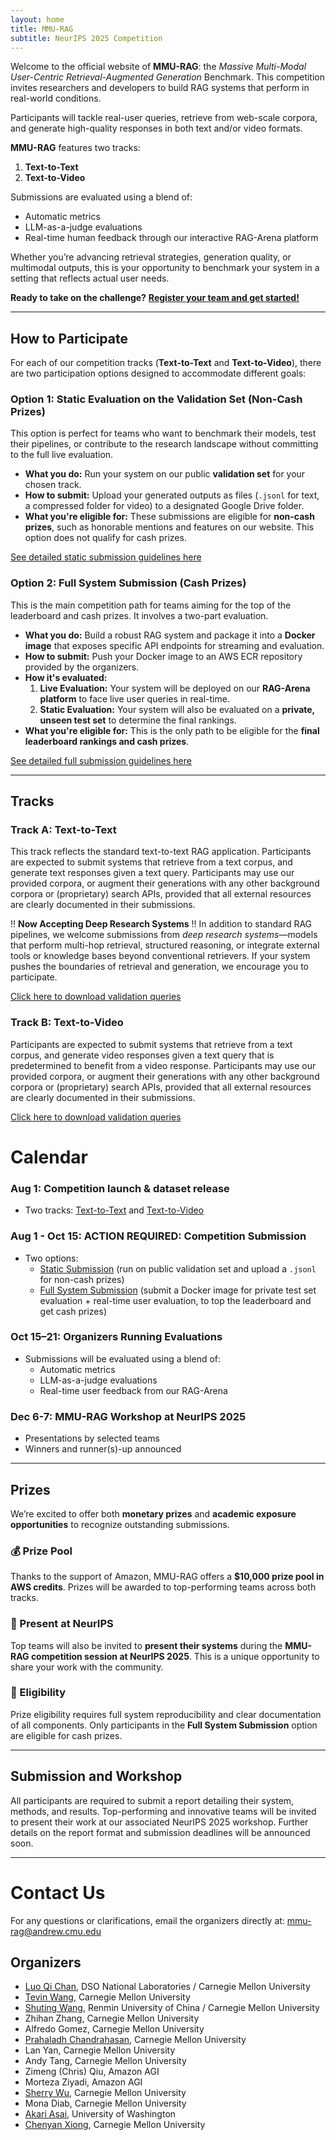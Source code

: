 ```yaml
---
layout: home
title: MMU-RAG
subtitle: NeurIPS 2025 Competition
---
```

Welcome to the official website of **MMU-RAG**: the *Massive Multi-Modal User-Centric Retrieval-Augmented Generation* Benchmark. This competition invites researchers and developers to build RAG systems that perform in real-world conditions.

Participants will tackle real-user queries, retrieve from web-scale corpora, and generate high-quality responses in both text and/or video formats. 

**MMU-RAG** features two tracks:

1. **Text-to-Text**
2. **Text-to-Video**

Submissions are evaluated using a blend of:

- Automatic metrics
- LLM-as-a-judge evaluations
- Real-time human feedback through our interactive RAG-Arena platform

Whether you’re advancing retrieval strategies, generation quality, or multimodal outputs, this is your opportunity to benchmark your system in a setting that reflects actual user needs.

**Ready to take on the challenge?** [**Register your team and get started!**](/MMU-RAGent-Preview/getting-started/)

------

## How to Participate

For each of our competition tracks (**Text-to-Text** and **Text-to-Video**), there are two participation options designed to accommodate different goals:

### Option 1: Static Evaluation on the Validation Set (Non-Cash Prizes)

This option is perfect for teams who want to benchmark their models, test their pipelines, or contribute to the research landscape without committing to the full live evaluation.

-   **What you do:** Run your system on our public **validation set** for your chosen track.
-   **How to submit:** Upload your generated outputs as files (`.jsonl` for text, a compressed folder for video) to a designated Google Drive folder.
-   **What you're eligible for:** These submissions are eligible for **non-cash prizes**, such as honorable mentions and features on our website. This option does not qualify for cash prizes.

[See detailed static submission guidelines here](/MMU-RAGent-Preview/static-submission/)

### Option 2: Full System Submission (Cash Prizes)

This is the main competition path for teams aiming for the top of the leaderboard and cash prizes. It involves a two-part evaluation.

-   **What you do:** Build a robust RAG system and package it into a **Docker image** that exposes specific API endpoints for streaming and evaluation.
-   **How to submit:** Push your Docker image to an AWS ECR repository provided by the organizers.
-   **How it's evaluated:**
    1.  **Live Evaluation:** Your system will be deployed on our **RAG-Arena platform** to face live user queries in real-time.
    2.  **Static Evaluation:** Your system will also be evaluated on a **private, unseen test set** to determine the final rankings.
-   **What you're eligible for:** This is the only path to be eligible for the **final leaderboard rankings and cash prizes**.

[See detailed full submission guidelines here](/MMU-RAGent-Preview/full-submission/)

------

## Tracks

### Track A: Text-to-Text

This track reflects the standard text-to-text RAG application. Participants are expected to submit systems that retrieve from a text corpus, and generate text responses given a text query. Participants may use our provided corpora, or augment their generations with any other background corpora or (proprietary) search APIs, provided that all external resources are clearly documented in their submissions.

!! **Now Accepting Deep Research Systems** !!
In addition to standard RAG pipelines, we welcome submissions from *deep research systems*—models that perform multi-hop retrieval, structured reasoning, or integrate external tools or knowledge bases beyond conventional retrievers. If your system pushes the boundaries of retrieval and generation, we encourage you to participate.

[Click here to download validation queries](https://drive.google.com/file/d/1-a7VaGGMrzxqTI1rCrQTiB_lqBjLOWcv/view?usp=drive_link)

### Track B: Text-to-Video

Participants are expected to submit systems that retrieve from a text corpus, and generate video responses given a text query that is predetermined to benefit from a video response. Participants may use our provided corpora, or augment their generations with any other background corpora or (proprietary) search APIs, provided that all external resources are clearly documented in their submissions.

[Click here to download validation queries](https://drive.google.com/file/d/1vh15gpHxYV9GBICN7_EI99TGR3uHAdSP/view?usp=sharing)





# Calendar

### Aug 1: **Competition launch & dataset release**
- Two tracks: [Text-to-Text](/MMU-RAGent-Preview/text-to-text) and [Text-to-Video](/MMU-RAGent-Preview/text-to-video)

### Aug 1 - Oct 15: ACTION REQUIRED: Competition Submission
- Two options: 
    - [Static Submission](/MMU-RAGent-Preview/static-submission) (run on public validation set and upload a `.jsonl` for non-cash prizes)
    - [Full System Submission](/MMU-RAGent-Preview/full-submission) (submit a Docker image for private test set evaluation + real-time user evaluation, to top the leaderboard and get cash prizes)

### Oct 15–21: Organizers Running Evaluations
- Submissions will be evaluated using a blend of:
    - Automatic metrics
    - LLM-as-a-judge evaluations
    - Real-time user feedback from our RAG-Arena

### Dec 6-7: **MMU-RAG Workshop at NeurIPS 2025**
- Presentations by selected teams
- Winners and runner(s)-up announced

---

## Prizes

We’re excited to offer both **monetary prizes** and **academic exposure opportunities** to recognize outstanding submissions.

### 💰 Prize Pool

Thanks to the support of Amazon, MMU-RAG offers a **$10,000 prize pool in AWS credits**. Prizes will be awarded to top-performing teams across both tracks.

### 🎤 Present at NeurIPS

Top teams will also be invited to **present their systems** during the **MMU-RAG competition session at NeurIPS 2025**. This is a unique opportunity to share your work with the community.

### 🥇 Eligibility

Prize eligibility requires full system reproducibility and clear documentation of all components. Only participants in the **Full System Submission** option are eligible for cash prizes.

---

## Submission and Workshop

All participants are required to submit a report detailing their system, methods, and results. Top-performing and innovative teams will be invited to present their work at our associated NeurIPS 2025 workshop. Further details on the report format and submission deadlines will be announced soon.

---

# Contact Us

For any questions or clarifications, email the organizers directly at: mmu-rag@andrew.cmu.edu

## Organizers

- [Luo Qi Chan](https://luoqichan.github.io), DSO National Laboratories / Carnegie Mellon University  
- [Tevin Wang](https://tevinwang.com), Carnegie Mellon University  
- [Shuting Wang](https://shootingwong.github.io), Renmin University of China / Carnegie Mellon University  
- Zhihan Zhang, Carnegie Mellon University  
- Alfredo Gomez, Carnegie Mellon University  
- [Prahaladh Chandrahasan](https://prahaladhchandrahasan.github.io), Carnegie Mellon University  
- Lan Yan, Carnegie Mellon University  
- Andy Tang, Carnegie Mellon University  
- Zimeng (Chris) Qiu, Amazon AGI  
- Morteza Ziyadi, Amazon AGI  
- [Sherry Wu](https://www.cs.cmu.edu/~sherryw/), Carnegie Mellon University  
- Mona Diab, Carnegie Mellon University  
- [Akari Asai](https://akariasai.github.io), University of Washington
- [Chenyan Xiong](https://www.cs.cmu.edu/~cx/), Carnegie Mellon University  